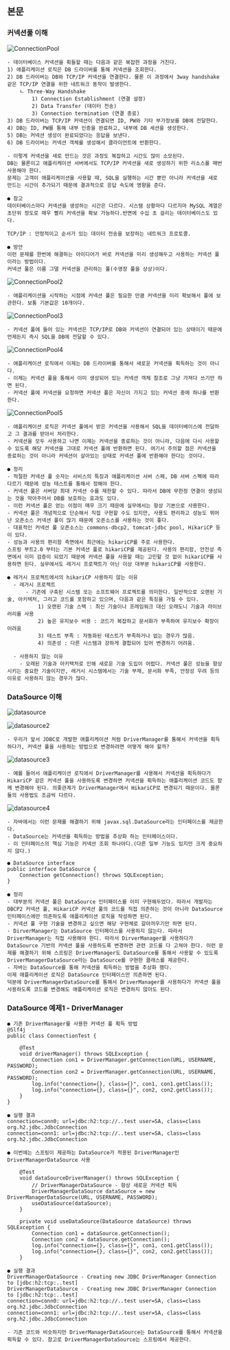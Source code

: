 ## 본문

### 커넥션풀 이해

![ConnectionPool](../DB_img/ConnectionPool.png)

    - 데이터베이스 커넥션을 획들할 때는 다음과 같은 복잡한 과정을 거친다.
    1) 애플리케이션 로직은 DB 드라이버를 통해 커넥션을 조회한다.
    2) DB 드라이버는 DB와 TCP/IP 커넥션을 연결한다. 물론 이 과정에서 3way handshake 같은 TCP/IP 연결을 위한 네트워크 동작이 발생한다.
        ㄴ Three-Way Handshake 
            1) Connection Establishment (연결 설정)
            2) Data Transfer (데이터 전송)
            3) Connection termination (연결 종료)
    3) DB 드라이버는 TCP/IP 커넥션이 연결되면 ID, PW와 기타 부가정보를 DB에 전달한다.
    4) DB는 ID, PW를 통해 내부 인증을 완료하고, 내부에 DB 세션을 생성한다.
    5) DB는 커넥션 생성이 완료되었다는 응답을 보낸다.
    6) DB 드라이버는 커넥션 객체를 생성해서 클라이언트에 반환한다.
 
    - 이렇게 커넥션을 새로 만드는 것은 과정도 복잡하고 시간도 많이 소모된다.
    DB는 물론이고 애플리케이션 서버에서도 TCP/IP 커넥션을 새로 생성하기 위한 리소스를 매번 사용해야 한다.
    문제는 고객이 애플리케이션을 사용할 때, SQL을 실행하는 시간 뿐만 아니라 커넥션을 새로 만드는 시간이 추가되기 때문에 결과적으로 응답 속도에 영향을 준다.

    ● 참고
    데이터베이스마다 커넥션을 생성하는 시간은 다르다. 시스템 상황마다 다르지마 MySQL 계열은 초단위 정도로 매우 빨리 커넥션을 확보 가능하다.반면에 수십 초 걸리는 데이터베이스도 있다.

    TCP/IP : 안정적이고 순서가 있는 데이터 전송을 보장하는 네트워크 프로토콜.

    ● 방안
    이런 문제를 한번에 해결하는 아이디어가 바로 커넥션을 미리 생성해두고 사용하는 커넥션 풀이라는 방법이다.
    커넥션 풀은 이름 그댈 커넥션을 관리하는 풀(수영장 풀을 상상)이다.

![ConnectionPool2](../DB_img/ConnectionPool2.png)    

    - 애플리케이션을 시작하는 시점에 커넥션 풀은 필요한 만큼 커넥션을 미리 확보해서 풀에 보관한다. 보통 기본값은 10개이다.

![ConnectionPool3](../DB_img/ConnectionPool3.png)    

    - 커넥션 풀에 들어 있는 커넥션은 TCP/IP로 DB와 커넥션이 연결되어 있는 상태이기 때문에 언제든지 즉시 SQL을 DB에 전달할 수 있다.

![ConnectionPool4](../DB_img/ConnectionPool4.png)     

    - 애플리케이션 로직에서 이제는 DB 드라이버를 통해서 새로운 커넥션을 획득하는 것이 아니다.
    - 이제는 커넥션 풀을 통해서 이미 생성되어 있는 커넥션 객체 참조로 그냥 가져다 쓰기만 하면 된다.
    - 커넥션 풀에 커넥션을 요청하면 커넥션 풀은 자신이 가지고 있는 커넥션 중에 하나를 반환한다.

![ConnectionPool5](../DB_img/ConnectionPool5.png)    

    - 애플리케이션 로직은 커넥션 풀에서 받은 커넥션을 사용해서 SQL을 데이터베이스에 전달하고 그 결과를 받아서 처리한다.
    - 커넥션을 모두 사용하고 나면 이제는 커넥션을 종료하는 것이 아니라, 다음에 다시 사용할 수 있도록 해당 커넥션을 그대로 커넥션 풀에 반환하면 된다. 여기서 주의할 점은 커넥션을 종료하는 것이 아니라 커넥션이 살아있는 상태로 커넥션 풀에 반환해야 한다는 것이다.

    ● 정리
    - 적절한 커넥션 풀 숫자는 서비스의 특징과 애플리케이션 서버 스페, DB 서버 스펙에 따라 다르기 때문에 성능 테스트를 통해서 정해야 한다.
    - 커넥션 풀은 서버당 최대 커넥션 수를 제한할 수 있다. 따라서 DB에 무한정 연결이 생성되는 것을 막아주어서 DB를 보호하는 효과도 있다.
    - 이런 커넥션 풀은 얻는 이점이 매우 크기 때문에 실무에서는 항상 기본으로 사용한다.
    - 커넥션 풀은 개념적으로 단순해서 직접 구현할 수도 있지만, 사용도 편리하고 성능도 뛰어난 오픈소스 커넥션 풀이 많기 때문에 오픈소스를 사용하는 것이 좋다.
    - 대표적인 커넥션 풀 오픈소스는 commons-dbcp2, tomcat-jdbc pool, HikariCP 등이 있다.
    - 성능과 사용의 편리함 측면에서 최근에는 hikariCP를 주로 사용한다.
    스프링 부트2.0 부터는 기본 커넥션 풀로 hikariCP를 제공된다. 사용의 편리함, 안전성 측면에서 이미 검증이 되었기 때문에 커넥션 풀을 사용할 때는 고민할 것 없이 hikariCP를 사용하면 된다. 실무에서도 레거시 프로잭트가 아닌 이상 대부분 hikariCP를 사용한다.

    ● 레거시 프로젝트에서의 hikariCP 사용하지 않는 이유
      - 레거시 프로젝트
          - 기존에 구축된 시스템 또는 소프트웨어 프로젝트를 의미한다. 일반적으로 오랜된 기술, 아키텍처, 그리고 코드를 포함하고 있으며, 다음과 같은 특징을 가질 수 있다.
              1) 오랜된 기술 스택 : 최신 기술이나 프레임워크 대신 오래도니 기술과 라이브러리를 사용
              2) 높은 유지보수 비용 : 코드가 복잡하고 문서화가 부족하여 유지보수 확장이 어려움
              3) 테스트 부족 : 자동화된 테스트가 부족하거나 없는 경우가 많음.
              4) 의존성 : 다른 시스템과 강하게 결합되어 있어 변경하기 어려움.

      - 사용하지 않는 이유
        - 오래된 기술과 아키택처로 인해 새로운 기술 도입이 어렵다. 커넥션 풀은 성능을 항상시키는 중요한 기술이지만, 레거시 시스템에서는 기술 부채, 문서화 부족, 안정성 우려 등의 이유로 사용하지 않는 경우가 많다.

### DataSource 이해

![datasource](../DB_img/DataSource.png)

![datasource2](../DB_img/DataSource2.png)

    - 우리가 앞서 JDBC로 개발한 애플리케이션 처럼 DriverManager를 통해서 커넥션을 획득하다가, 커넥션 풀을 사용하는 방법으로 변경하려면 어떻게 해야 할까?
    
![datasource3](../DB_img/DataSource3.png)    

    - 예를 들어서 애플리케이션 로직에서 DriverManager를 사용해서 커넥션을 획득하다가 HikariCP 같은 커넥션 풀을 사용하도록 변경하면 커넥션을 획득하는 애플리케이션 코드도 함께 변경해야 된다. 의좆관계가 DriverManager에서 HikariCP로 변경되기 때문이다. 물론 둘의 사용법도 조금씩 다르다.

![datasource4](../DB_img/DataSource4.png) 

    - 자바에서는 이런 문제를 해결하기 위해 javax.sql.DataSource라는 인터페이스를 제공한다.
    - DataSource는 커넥션을 획득하는 방법을 추상화 하는 인터페이스이다.
    - 이 인터페이스의 핵심 기능은 커넥션 조회 하나아디.(다른 일부 기능도 있지만 크게 중요하지 않다.)

    ● DataSource interface
    public interface DataSource {
        Connection getConnection() throws SQLException;
    }    

    ● 정리
    - 대부분의 커넥션 풀은 DataSource 인터페이스를 이미 구현해두었다. 따라서 개발자는 DBCP2 커넥션 풀, HikariCP 커넥션 풀의 코드를 직접 의존하는 것이 아니라 DataSource 인터페이스에만 의존하도록 애플리케이션 로직을 작성하면 된다.
    - 커넥션 풀 구현 기술을 변경하고 싶으면 해당 구현체로 갈아끼우기만 하면 된다.
    - DirverManager는 DataSource 인터페이스를 사용하지 않는다. 따라서 DriverManager는 직접 사용해야 한디. 따라서 DirverManager를 사용하다가 DataSource 기반의 커넥션 풀을 사용하도록 변경하면 관련 코드를 다 고쳐야 한다. 이런 문제를 해결하기 위해 스프링은 DriverManager도 DataSource를 통해서 사용할 수 있도록 DriverManagerDataSource라는 DataSource를 구현한 클래스를 제공한다.
    - 자바는 DataSource를 통해 커넥션을 획득하는 방법을 추상화 했다.
    이제 애플리케이션 로직은 DataSource 인터페이스만 의존하면 된다.
    덕분에 DriverManagerDataSource를 통해서 DriverManager를 사용하다가 커넥션 풀을 사용하도록 코드를 변경해도 애플리케이션 로직은 변경하지 않아도 된다.

### DataSource 예제1 - DriverManager
    ● 기존 DriverManager를 사용한 커넥션 풀 획득 방법
    @Slf4j
    public class ConnectionTest {

        @Test
        void driverManager() throws SQLException {
            Connection con1 = DriverManager.getConnection(URL, USERNAME, PASSWORD);
            Connection con2 = DriverManager.getConnection(URL, USERNAME, PASSWORD);
            log.info("connection={}, class={}", con1, con1.getClass());
            log.info("connection={}, class={}", con2, con2.getClass());
        }
    }    

    ● 실행 결과
    connection=conn0; url=jdbc:h2:tcp://..test user=SA, class=class org.h2.jdbc.JdbcConnection
    connection=conn1: url=jdbc:h2:tcp://..test user=SA, class=class org.h2.jdbc.JdbcConnection

    ● 이번에는 스프링이 제공하는 DataSource가 적용된 DriverManager인 DriverManagerDataSource 사용
    
        @Test
        void dataSourceDriverManager() throws SQLException {
            // DriverManagerDataSource - 항상 새로운 커넥션 획득
            DriverManagerDataSource dataSource = new DriverManagerDataSource(URL, USERNAME, PASSWORD);
            useDataSource(dataSource);
        }

        private void useDataSource(DataSource dataSource) throws SQLException {
            Connection con1 = dataSource.getConnection();
            Connection con2 = dataSource.getConnection();
            log.info("connection={}, class={}", con1, con1.getClass());
            log.info("connection={}, class={}", con2, con2.getClass());
        }

    ● 실행 결과
    DriverManagerDataSource - Creating new JDBC DriverManager Connection to [jdbc:h2:tcp:..test]   
    DriverManagerDataSource - Creating new JDBC DriverManager Connection to [jdbc:h2:tcp:..test] 
    connection=conn0: url=jdbc:h2:tcp://..test user=SA, class=class 
    org.h2.jdbc.JdbcConnection
    connection=conn1: url=jdbc:h2:tcp://..test user=SA, class=class 
    org.h2.jdbc.JdbcConnection    

    - 기존 코드와 비슷하지만 DriverManagerDataSource는 DataSource를 통해서 커넥션을 획득할 수 있다. 참고로 DriverManagerDataSource는 스프링에서 제공한다.

